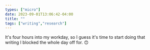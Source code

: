 ```yaml
---
types: ["micro"]
date: 2023-09-01T13:06:42-04:00
title: ""
tags: ["writing","research"]
---
```

It's four hours into my workday, so I guess it's time to start doing that writing I blocked the whole day off for. 🙃
